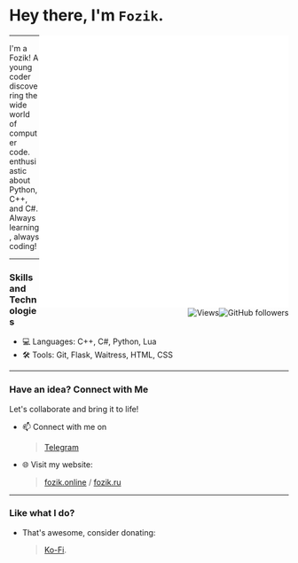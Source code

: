 # Hey there, I'm `Fozik`.

<img align="right" src="/github-metrics.svg" alt="Metrics" width="450">

---

I'm a Fozik! A young coder discovering the wide world of computer code. enthusiastic about Python, C++, and C#. Always learning, always coding!

<img align="right" src="https://img.shields.io/github/followers/SimplyFozik?label=Follow&amp;style=social" alt="GitHub followers">
<img align="right" src="https://komarev.com/ghpvc/?username=SimplyFozik" alt="Views"/>

---

### Skills and Technologies
- 💻 Languages: C++, C#, Python, Lua
- 🛠️ Tools: Git, Flask, Waitress, HTML, CSS
---

### Have an idea? Connect with Me
Let's collaborate and bring it to life!
- 📫 Connect with me on
  > [Telegram](https://t.me/SimplyFozik)
- 🌐 Visit my website:
  > [fozik.online](http://fozik.online)
  > /
  > [fozik.ru](http://fozik.ru)

---

### Like what I do?

- That's awesome, consider donating:
    > [Ko-Fi](https://ko-fi.com/fozik).


<!--<img align="left" src="/metrics.plugin.steam.svg" alt="Metrics" width="400">-->

